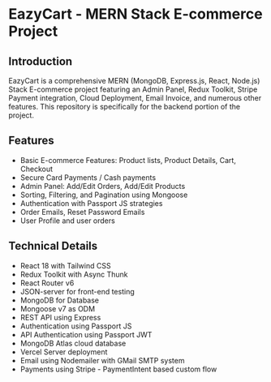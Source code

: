# EazyCart - MERN Stack E-commerce Project

## Introduction

EazyCart is a comprehensive MERN (MongoDB, Express.js, React, Node.js) Stack E-commerce project featuring an Admin Panel, Redux Toolkit, Stripe Payment integration, Cloud Deployment, Email Invoice, and numerous other features. This repository is specifically for the backend portion of the project.

## Features

- Basic E-commerce Features: Product lists, Product Details, Cart, Checkout
- Secure Card Payments / Cash payments
- Admin Panel: Add/Edit Orders, Add/Edit Products
- Sorting, Filtering, and Pagination using Mongoose
- Authentication with Passport JS strategies
- Order Emails, Reset Password Emails
- User Profile and user orders

## Technical Details

- React 18 with Tailwind CSS
- Redux Toolkit with Async Thunk
- React Router v6
- JSON-server for front-end testing
- MongoDB for Database
- Mongoose v7 as ODM
- REST API using Express
- Authentication using Passport JS
- API Authentication using Passport JWT
- MongoDB Atlas cloud database
- Vercel Server deployment
- Email using Nodemailer with GMail SMTP system
- Payments using Stripe - PaymentIntent based custom flow

